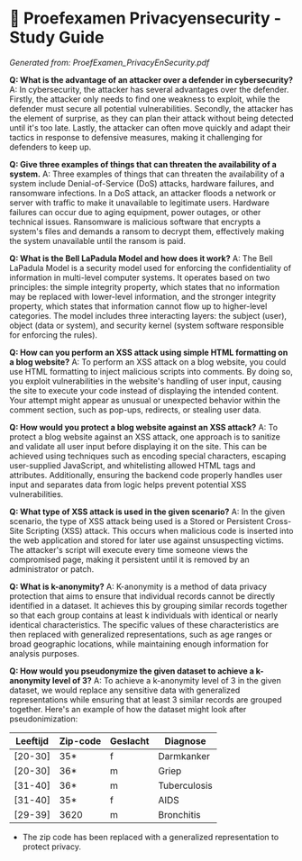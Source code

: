 # 🎯 Proefexamen Privacyensecurity - Study Guide
*Generated from: ProefExamen_PrivacyEnSecurity.pdf*

**Q: What is the advantage of an attacker over a defender in cybersecurity?**
A: In cybersecurity, the attacker has several advantages over the defender. Firstly, the attacker only needs to find one weakness to exploit, while the defender must secure all potential vulnerabilities. Secondly, the attacker has the element of surprise, as they can plan their attack without being detected until it's too late. Lastly, the attacker can often move quickly and adapt their tactics in response to defensive measures, making it challenging for defenders to keep up.

**Q: Give three examples of things that can threaten the availability of a system.**
A: Three examples of things that can threaten the availability of a system include Denial-of-Service (DoS) attacks, hardware failures, and ransomware infections. In a DoS attack, an attacker floods a network or server with traffic to make it unavailable to legitimate users. Hardware failures can occur due to aging equipment, power outages, or other technical issues. Ransomware is malicious software that encrypts a system's files and demands a ransom to decrypt them, effectively making the system unavailable until the ransom is paid.

**Q: What is the Bell LaPadula Model and how does it work?**
A: The Bell LaPadula Model is a security model used for enforcing the confidentiality of information in multi-level computer systems. It operates based on two principles: the simple integrity property, which states that no information may be replaced with lower-level information, and the stronger integrity property, which states that information cannot flow up to higher-level categories. The model includes three interacting layers: the subject (user), object (data or system), and security kernel (system software responsible for enforcing the rules).

**Q: How can you perform an XSS attack using simple HTML formatting on a blog website?**
A: To perform an XSS attack on a blog website, you could use HTML formatting to inject malicious scripts into comments. By doing so, you exploit vulnerabilities in the website's handling of user input, causing the site to execute your code instead of displaying the intended content. Your attempt might appear as unusual or unexpected behavior within the comment section, such as pop-ups, redirects, or stealing user data.

**Q: How would you protect a blog website against an XSS attack?**
A: To protect a blog website against an XSS attack, one approach is to sanitize and validate all user input before displaying it on the site. This can be achieved using techniques such as encoding special characters, escaping user-supplied JavaScript, and whitelisting allowed HTML tags and attributes. Additionally, ensuring the backend code properly handles user input and separates data from logic helps prevent potential XSS vulnerabilities.

**Q: What type of XSS attack is used in the given scenario?**
A: In the given scenario, the type of XSS attack being used is a Stored or Persistent Cross-Site Scripting (XSS) attack. This occurs when malicious code is inserted into the web application and stored for later use against unsuspecting victims. The attacker's script will execute every time someone views the compromised page, making it persistent until it is removed by an administrator or patch.

**Q: What is k-anonymity?**
A: K-anonymity is a method of data privacy protection that aims to ensure that individual records cannot be directly identified in a dataset. It achieves this by grouping similar records together so that each group contains at least k individuals with identical or nearly identical characteristics. The specific values of these characteristics are then replaced with generalized representations, such as age ranges or broad geographic locations, while maintaining enough information for analysis purposes.

**Q: How would you pseudonymize the given dataset to achieve a k-anonymity level of 3?**
A: To achieve a k-anonymity level of 3 in the given dataset, we would replace any sensitive data with generalized representations while ensuring that at least 3 similar records are grouped together. Here's an example of how the dataset might look after pseudonimization:

| Leeftijd | Zip-code   | Geslacht | Diagnose   |
|----------|-----------|---------|------------|
| [20-30]  | 35*       | f       | Darmkanker |
| [20-30]  | 36*       | m       | Griep      |
| [31-40]  | 36*       | m       | Tuberculosis|
| [31-40]  | 35*       | f       | AIDS       |
| [29-39]  | 3620     | m       | Bronchitis  |

* The zip code has been replaced with a generalized representation to protect privacy.